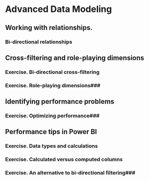 # Advanced Data Modeling

## Working with relationships.

### Bi-directional relationships

## Cross-filtering and role-playing dimensions

### Exercise. Bi-directional cross-filtering

### Exercise. Role-playing dimensions###

## Identifying performance problems

### Exercise. Optimizing performance###

## Performance tips in Power BI

### Exercise. Data types and calculations

### Exercise. Calculated versus computed columns

### Exercise. An alternative to bi-directional filtering###
